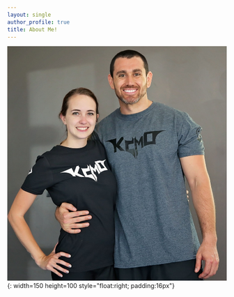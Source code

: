 ```yaml
---
layout: single
author_profile: true
title: About Me!
---
```


![Us](_stegoview/01-personal/gym-kcmo.jpg){: width=150 height=100 style="float:right; padding:16px"}










